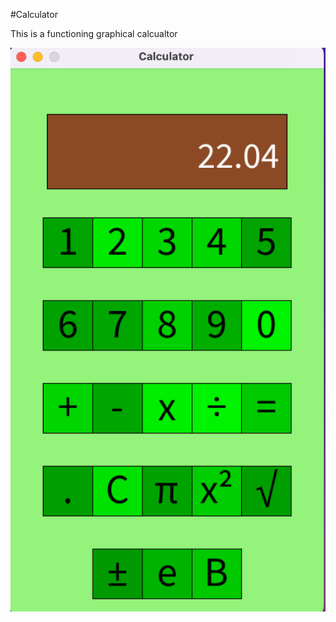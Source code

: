 #Calculator

This is a functioning graphical calcualtor 

![Running Screenshot](https://github.com/Reid-Dzung/A-3-Programming-Portfolio/blob/gh-pages/Images/Calculator.png)
